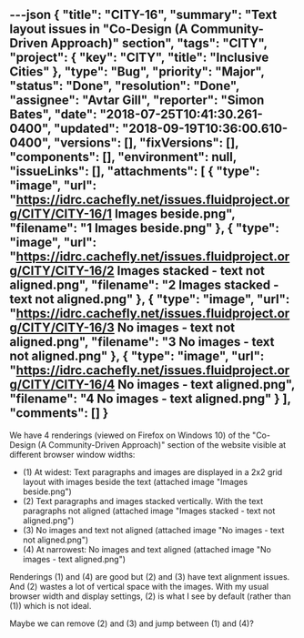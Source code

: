 ---json
{
  "title": "CITY-16",
  "summary": "Text layout issues in \"Co-Design (A Community-Driven Approach)\" section",
  "tags": "CITY",
  "project": {
    "key": "CITY",
    "title": "Inclusive Cities"
  },
  "type": "Bug",
  "priority": "Major",
  "status": "Done",
  "resolution": "Done",
  "assignee": "Avtar Gill",
  "reporter": "Simon Bates",
  "date": "2018-07-25T10:41:30.261-0400",
  "updated": "2018-09-19T10:36:00.610-0400",
  "versions": [],
  "fixVersions": [],
  "components": [],
  "environment": null,
  "issueLinks": [],
  "attachments": [
    {
      "type": "image",
      "url": "https://idrc.cachefly.net/issues.fluidproject.org/CITY/CITY-16/1 Images beside.png",
      "filename": "1 Images beside.png"
    },
    {
      "type": "image",
      "url": "https://idrc.cachefly.net/issues.fluidproject.org/CITY/CITY-16/2 Images stacked - text not aligned.png",
      "filename": "2 Images stacked - text not aligned.png"
    },
    {
      "type": "image",
      "url": "https://idrc.cachefly.net/issues.fluidproject.org/CITY/CITY-16/3 No images - text not aligned.png",
      "filename": "3 No images - text not aligned.png"
    },
    {
      "type": "image",
      "url": "https://idrc.cachefly.net/issues.fluidproject.org/CITY/CITY-16/4 No images - text aligned.png",
      "filename": "4 No images - text aligned.png"
    }
  ],
  "comments": []
}
---
We have 4 renderings (viewed on Firefox on Windows 10) of the "Co-Design (A Community-Driven Approach)" section of the website visible at different browser window widths:

* (1) At widest: Text paragraphs and images are displayed in a 2x2 grid layout with images beside the text (attached image "Images beside.png")
* (2) Text paragraphs and images stacked vertically. With the text paragraphs not aligned (attached image "Images stacked - text not aligned.png")
* (3) No images and text not aligned (attached image "No images - text not aligned.png")
* (4) At narrowest: No images and text aligned (attached image "No images - text aligned.png")

Renderings (1) and (4) are good but (2) and (3) have text alignment issues. And (2) wastes a lot of vertical space with the images. With my usual browser width and display settings, (2) is what I see by default (rather than (1)) which is not ideal.

Maybe we can remove (2) and (3) and jump between (1) and (4)?

        